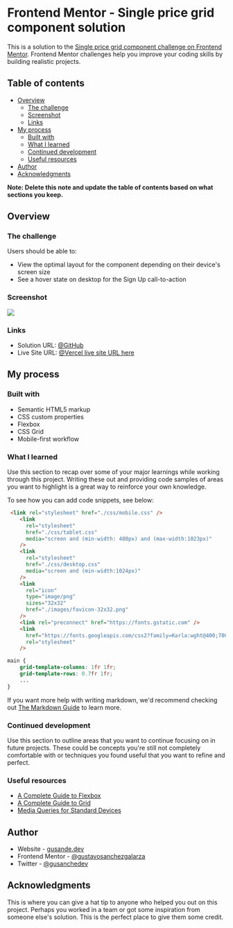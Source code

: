 # Frontend Mentor - Single price grid component solution

This is a solution to the [Single price grid component challenge on Frontend Mentor](https://www.frontendmentor.io/challenges/single-price-grid-component-5ce41129d0ff452fec5abbbc). Frontend Mentor challenges help you improve your coding skills by building realistic projects. 

## Table of contents

- [Overview](#overview)
  - [The challenge](#the-challenge)
  - [Screenshot](#screenshot)
  - [Links](#links)
- [My process](#my-process)
  - [Built with](#built-with)
  - [What I learned](#what-i-learned)
  - [Continued development](#continued-development)
  - [Useful resources](#useful-resources)
- [Author](#author)
- [Acknowledgments](#acknowledgments)

**Note: Delete this note and update the table of contents based on what sections you keep.**

## Overview

### The challenge

Users should be able to:

- View the optimal layout for the component depending on their device's screen size
- See a hover state on desktop for the Sign Up call-to-action

### Screenshot

![](./desktop-peview.jpg)

### Links

- Solution URL: [@GitHub](https://github.com/gustavosanchezgalarza/frontend-mentor-single-price-grid-component)
- Live Site URL: [@Vercel live site URL here](https://frontend-mentor-single-price-grid-component-gusanchedev.vercel.app/)

## My process

### Built with

- Semantic HTML5 markup
- CSS custom properties
- Flexbox
- CSS Grid
- Mobile-first workflow

### What I learned

Use this section to recap over some of your major learnings while working through this project. Writing these out and providing code samples of areas you want to highlight is a great way to reinforce your own knowledge.

To see how you can add code snippets, see below:

```html
 <link rel="stylesheet" href="./css/mobile.css" />
    <link
      rel="stylesheet"
      href="./css/tablet.css"
      media="screen and (min-width: 480px) and (max-width:1023px)"
    />
    <link
      rel="stylesheet"
      href="./css/desktop.css"
      media="screen and (min-width:1024px)"
    />
    <link
      rel="icon"
      type="image/png"
      sizes="32x32"
      href="./images/favicon-32x32.png"
    />
    <link rel="preconnect" href="https://fonts.gstatic.com" />
    <link
      href="https://fonts.googleapis.com/css2?family=Karla:wght@400;700&display=swap"
      rel="stylesheet"
    />
```
```css
main {
    grid-template-columns: 1fr 1fr;
    grid-template-rows: 0.7fr 1fr;
    ...
}
```

If you want more help with writing markdown, we'd recommend checking out [The Markdown Guide](https://www.markdownguide.org/) to learn more.

### Continued development

Use this section to outline areas that you want to continue focusing on in future projects. These could be concepts you're still not completely comfortable with or techniques you found useful that you want to refine and perfect.

### Useful resources

- [A Complete Guide to Flexbox](https://css-tricks.com/snippets/css/a-guide-to-flexbox/)
- [A Complete Guide to Grid](https://css-tricks.com/snippets/css/complete-guide-grid/)
- [Media Queries for Standard Devices](https://css-tricks.com/snippets/css/media-queries-for-standard-devices/)

## Author

- Website - [gusande.dev](https://www.gusanche.dev)
- Frontend Mentor - [@gustavosanchezgalarza](https://www.frontendmentor.io/profile/gustavosanchezgalarza)
- Twitter - [@gusanchedev](https://twitter.com/gusanchedev)

## Acknowledgments

This is where you can give a hat tip to anyone who helped you out on this project. Perhaps you worked in a team or got some inspiration from someone else's solution. This is the perfect place to give them some credit.
